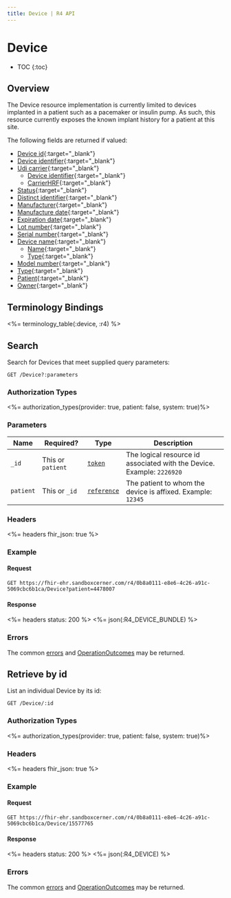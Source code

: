 ```yaml
---
title: Device | R4 API
---
```


# Device

* TOC
{:toc}

## Overview

The Device resource implementation is currently limited to devices implanted in a patient such as a pacemaker or insulin pump. As such, this resource currently exposes the known implant history for a patient at this site.

The following fields are returned if valued:

* [Device id](https://hl7.org/fhir/r4/device-definitions.html#Device.id){:target="_blank"}
* [Device identifier](https://hl7.org/fhir/r4/device-definitions.html#Device.identifier){:target="_blank"}
* [Udi carrier](https://hl7.org/fhir/r4/device-definitions.html#Device.udiCarrier){:target="_blank"}
  * [Device identifier](https://hl7.org/fhir/r4/device-definitions.html#Device.udiCarrier.deviceIdentifier){:target="_blank"}
  * [CarrierHRF](https://hl7.org/fhir/r4/device-definitions.html#Device.udiCarrier.carrierHRF){:target="_blank"}
* [Status](https://hl7.org/fhir/r4/device-definitions.html#Device.status){:target="_blank"}
* [Distinct identifier](https://hl7.org/fhir/r4/device-definitions.html#Device.distinctIdentifier){:target="_blank"}
* [Manufacturer](https://hl7.org/fhir/r4/device-definitions.html#Device.manufacturer){:target="_blank"}
* [Manufacture date](https://hl7.org/fhir/r4/device-definitions.html#Device.manufactureDate){:target="_blank"}
* [Expiration date](https://hl7.org/fhir/r4/device-definitions.html#Device.expirationDate){:target="_blank"}
* [Lot number](https://hl7.org/fhir/r4/device-definitions.html#Device.lotNumber){:target="_blank"}
* [Serial number](https://hl7.org/fhir/r4/device-definitions.html#Device.serialNumber){:target="_blank"}
* [Device name](https://hl7.org/fhir/r4/device-definitions.html#Device.deviceName){:target="_blank"}
  * [Name](https://hl7.org/fhir/r4/device-definitions.html#Device.deviceName.name){:target="_blank"}
  * [Type](https://hl7.org/fhir/r4/device-definitions.html#Device.deviceName.type){:target="_blank"}
* [Model number](https://hl7.org/fhir/r4/device-definitions.html#Device.modelNumber){:target="_blank"}
* [Type](https://hl7.org/fhir/r4/device-definitions.html#Device.type){:target="_blank"}
* [Patient](https://hl7.org/fhir/r4/device-definitions.html#Device.patient){:target="_blank"}
* [Owner](https://hl7.org/fhir/r4/device-definitions.html#Device.owner){:target="_blank"}

## Terminology Bindings

<%= terminology_table(:device, :r4) %>

## Search

Search for Devices that meet supplied query parameters:

    GET /Device?:parameters

### Authorization Types

<%= authorization_types(provider: true, patient: false, system: true)%>

### Parameters

 Name      | Required?         | Type          | Description
-----------|-------------------|---------------|------------------------------------------------------------------------
 `_id`     | This or `patient` | [`token`]     | The logical resource id associated with the Device. Example: `2226920`
 `patient` | This or `_id`     | [`reference`] | The patient to whom the device is affixed. Example: `12345`

### Headers

<%= headers fhir_json: true %>

### Example

#### Request

    GET https://fhir-ehr.sandboxcerner.com/r4/0b8a0111-e8e6-4c26-a91c-5069cbc6b1ca/Device?patient=4478007

#### Response

<%= headers status: 200 %>
<%= json(:R4_DEVICE_BUNDLE) %>

### Errors

The common [errors] and [OperationOutcomes] may be returned.

## Retrieve by id

List an individual Device by its id:

    GET /Device/:id

### Authorization Types

<%= authorization_types(provider: true, patient: false, system: true)%>

### Headers

<%= headers fhir_json: true %>

### Example

#### Request

    GET https://fhir-ehr.sandboxcerner.com/r4/0b8a0111-e8e6-4c26-a91c-5069cbc6b1ca/Device/15577765

#### Response

<%= headers status: 200 %>
<%= json(:R4_DEVICE) %>

### Errors

The common [errors] and [OperationOutcomes] may be returned.

[`reference`]: https://hl7.org/fhir/r4/search.html#reference
[`token`]: https://hl7.org/fhir/r4/search.html#token
[errors]: ../../#client-errors
[OperationOutcomes]: ../../#operation-outcomes
